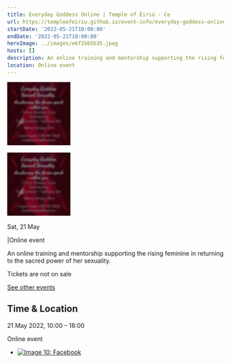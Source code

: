 ```yaml
---
title: Everyday Goddess Online | Temple of Éiriú - Ce
url: https://templeofeiriu.github.io/event-info/everyday-goddess-online-2022-05-21-10-00
startDate: '2022-05-21T10:00:00'
endDate: '2022-05-21T18:00:00'
heroImage: ../images/e6f2bb5b35.jpeg
hosts: []
description: An online training and mentorship supporting the rising feminine in returning to the sacred power of her sexuality.
location: Online event
---
```



![Image 8: Everyday Goddess Online](../images/e6f2bb5b35.jpeg)

![Image 9: Everyday Goddess Online](../images/e6f2bb5b35.jpeg)

Sat, 21 May

|Online event

An online training and mentorship supporting the rising feminine in returning to the sacred power of her sexuality.

Tickets are not on sale

[See other events](https://templeofeiriu.github.io/)

Time & Location
---------------

21 May 2022, 10:00 – 18:00

Online event


*   [![Image 10: Facebook](https://templeofeiriu.github.io/event-info/everyday-goddess-online-2022-05-21-10-00)](https://www.facebook.com/templeofeiriu)


